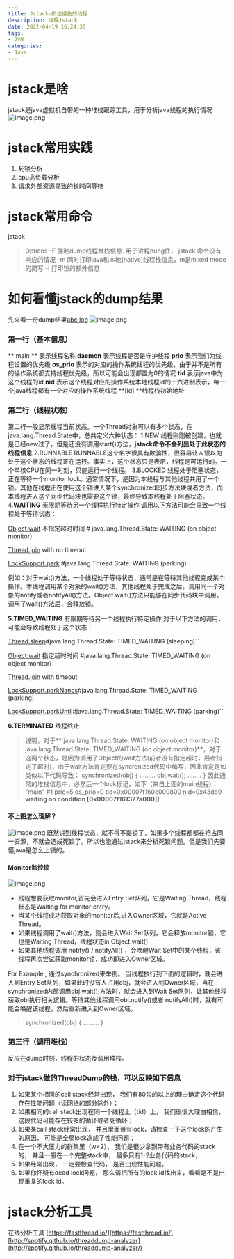```yaml
---
title: Jstack-抓住摸鱼的线程
description: 详解Jstack
date: 2022-04-19 16:24:35
tags:
- JVM
categories:
- Java
---
```

<meta name="referrer" content="no-referrer" />
<!-- more -->

# jstack是啥
jstack是java虚拟机自带的一种堆栈跟踪工具，用于分析java线程的执行情况
![image.png](https://cdn.nlark.com/yuque/0/2022/png/21760570/1645021418946-2fa22a5b-894c-411b-b44a-c2fc926cc9d9.png#clientId=u36e5c111-c0ef-4&crop=0&crop=0&crop=1&crop=1&from=paste&height=239&id=ue4426d11&margin=%5Bobject%20Object%5D&name=image.png&originHeight=478&originWidth=874&originalType=binary&ratio=1&rotation=0&showTitle=false&size=423792&status=done&style=none&taskId=uc9aa862c-1d35-4134-94db-2950d4f590a&title=&width=437)
# jstack常用实践

1. 死锁分析
1. cpu高负载分析
1. 请求外部资源导致的长时间等待
# jstack常用命令
jstack <pid>
> Options
> -F  强制dump线程堆栈信息. 用于进程hung住， jstack <pid>命令没有响应的情况 
> -m  同时打印java和本地(native)线程栈信息，m是mixed mode的简写 
> -l  打印锁的额外信息

# 如何看懂jstack的dump结果
先来看一份dump结果[abc.log](https://www.yuque.com/attachments/yuque/0/2022/log/21760570/1645021994927-d63c76e0-6257-49c4-bfda-4fb55086a5fc.log?_lake_card=%7B%22src%22%3A%22https%3A%2F%2Fwww.yuque.com%2Fattachments%2Fyuque%2F0%2F2022%2Flog%2F21760570%2F1645021994927-d63c76e0-6257-49c4-bfda-4fb55086a5fc.log%22%2C%22name%22%3A%22abc.log%22%2C%22size%22%3A7206%2C%22type%22%3A%22%22%2C%22ext%22%3A%22log%22%2C%22status%22%3A%22done%22%2C%22taskId%22%3A%22u9a2b7dd6-63bd-4b5d-942e-1d7bc8cd87c%22%2C%22taskType%22%3A%22upload%22%2C%22id%22%3A%22ua794d24e%22%2C%22card%22%3A%22file%22%7D)
![image.png](https://cdn.nlark.com/yuque/0/2022/png/21760570/1645021979672-5fa587b5-d63a-430b-b263-16c1a993e2c9.png#clientId=u7a35ebab-bd98-4&crop=0&crop=0&crop=1&crop=1&from=paste&height=549&id=u6cb45d8a&margin=%5Bobject%20Object%5D&name=image.png&originHeight=1098&originWidth=2064&originalType=binary&ratio=1&rotation=0&showTitle=false&size=1167461&status=done&style=none&taskId=ud2dffc06-a764-4e6e-9fb2-98c0ce43b3a&title=&width=1032)
### 第一行（基本信息）
** main **  表示线程名称
**daemon**  表示线程是否是守护线程
**prio**  表示我们为线程设置的优先级
**os_prio**  表示的对应的操作系统线程的优先级，由于并不是所有的操作系统都支持线程优先级，所以可能会出现都置为0的情况
**tid**  表示java中为这个线程的id
**nid** 表示这个线程对应的操作系统本地线程id的十六进制表示，每一个java线程都有一个对应的操作系统线程
**[id] **线程栈初始地址
### 第二行（线程状态）
第二行一般显示线程当前状态。一个Thread对象可以有多个状态，在java.lang.Thread.State中，总共定义六种状态：
1.NEW
线程刚刚被创建，也就是已经new过了，但是还没有调用start()方法，**jstack命令不会列出处于此状态的线程信息**
2.RUNNABLE
RUNNABLE这个名字很具有欺骗性，很容易让人误以为处于这个状态的线程正在运行。事实上，这个状态只是表示，线程是可运行的。一个单核CPU在同一时刻，只能运行一个线程。
3.BLOCKED
线程处于阻塞状态，正在等待一个monitor lock。通常情况下，是因为本线程与其他线程共用了一个锁。其他在线程正在使用这个锁进入某个synchronized同步方法块或者方法，而本线程进入这个同步代码块也需要这个锁，最终导致本线程处于阻塞状态。
4.**WAITING**
无限期等待另一个线程执行特定操作
调用以下方法可能会导致一个线程处于等待状态：

[Object.wait]() 不指定超时时间 # java.lang.Thread.State: WAITING (on object monitor)

[Thread.join]() with no timeout

[LockSupport.park]() #java.lang.Thread.State: WAITING (parking)

例如：对于wait()方法，一个线程处于等待状态，通常是在等待其他线程完成某个操作。本线程调用某个对象的wait()方法，其他线程处于完成之后，调用同一个对象的notify或者notifyAll()方法。Object.wait()方法只能够在同步代码块中调用。调用了wait()方法后，会释放锁。

**5.TIMED_WAITING**
有限期等待另一个线程执行特定操作
对于以下方法的调用，可能会导致线程处于这个状态：

[Thread.sleep]()#java.lang.Thread.State: TIMED_WAITING (sleeping)``

[Object.wait]() 指定超时时间 #java.lang.Thread.State: TIMED_WAITING (on object monitor)

[Thread.join]() with timeout

[LockSupport.parkNanos]()#java.lang.Thread.State: TIMED_WAITING (parking)``

[LockSupport.parkUntil]()#java.lang.Thread.State: TIMED_WAITING (parking)``

**6.TERMINATED**
线程终止

> 说明，对于** java.lang.Thread.State: WAITING (on object monitor)和java.lang.Thread.State: TIMED_WAITING (on object monitor)**，对于这两个状态，是因为调用了Object的wait方法(前者没有指定超时，后者指定了超时)，由于wait方法肯定要在syncronized代码中编写，因此肯定是如类似以下代码导致：
> synchronized(obj) {
> .........
> obj.wait();
> ........
> }
> 因此通常的堆栈信息中，必然后一个lock标记，如下（来自上图的main线程）：
"main" #1 prio=5 os_prio=0 tid=0x00007f160c009800 nid=0x43db9 **waiting on condition [0x00007f161377a000]]**

#### 不上图怎么理解？
![image.png](https://cdn.nlark.com/yuque/0/2022/png/21760570/1645969193399-618adbe0-e2f3-4d34-8083-9f56c2b343a8.png#clientId=u6c022a99-1360-4&crop=0&crop=0&crop=1&crop=1&from=paste&height=558&id=u5ad3f333&margin=%5Bobject%20Object%5D&name=image.png&originHeight=1116&originWidth=2296&originalType=binary&ratio=1&rotation=0&showTitle=false&size=2334003&status=done&style=none&taskId=u64c9318a-4c93-429e-a37d-457749057b8&title=&width=1148)
既然讲到线程状态，就不得不提锁了，如果多个线程都都在抢占同一资源，不就会造成死锁了。所以也能通过jstack来分析死锁问题。但是我们先要懂java是怎么上锁的。
#### Monitor监控锁
![image.png](https://cdn.nlark.com/yuque/0/2022/png/21760570/1645969287460-f0d387a2-4b9c-4f04-baaa-c998616ad65f.png#clientId=u6c022a99-1360-4&crop=0&crop=0&crop=1&crop=1&from=paste&height=693&id=u704c0ea8&margin=%5Bobject%20Object%5D&name=image.png&originHeight=1386&originWidth=2158&originalType=binary&ratio=1&rotation=0&showTitle=false&size=2509739&status=done&style=none&taskId=ua22d64fc-146b-4ebb-9c24-d732bde6cf5&title=&width=1079)

- 线程想要获取monitor,首先会进入Entry Set队列，它是Waiting Thread，线程状态是Waiting for monitor entry。
- 当某个线程成功获取对象的monitor后,进入Owner区域，它就是Active Thread。
- 如果线程调用了wait()方法，则会进入Wait Set队列，它会释放monitor锁，它也是Waiting Thread，线程状态in Object.wait()
- 如果其他线程调用 notify() / notifyAll() ，会唤醒Wait Set中的某个线程，该线程再次尝试获取monitor锁，成功即进入Owner区域。

For Example , 通过synchronized来举例。
当线程执行到下面的逻辑时，就会进入到Entry Set队列，如果此时没有人占用obj，就会进入到Owner区域，当在synchronized内部调用obj.wait();方法时，就会进入到Wait Set队列，让其他线程获取obj执行相关逻辑。等待其他线程调用obj.notify()或者 notifyAll()时，就有可能会唤醒该线程，然后重新进入到Owner区域。
> synchronized(obj) { 
> .........
>  }


### 第三行（调用堆栈）
反应在dump时刻，线程的状态及调用堆栈。
### 对于jstack做的ThreadDump的栈，可以反映如下信息

1. 如果某个相同的call stack经常出现， 我们有80%的以上的理由确定这个代码存在性能问题（读网络的部分除外）；
1. 如果相同的call stack出现在同一个线程上（tid）上， 我们很很大理由相信， 这段代码可能存在较多的循环或者死循环；
1. 如果某call stack经常出现， 并且里面带有lock，请检查一下这个lock的产生的原因， 可能是全局lock造成了性能问题；
1. 在一个不大压力的群集里（w<2）， 我们是很少拿到带有业务代码的stack的， 并且一般在一个完整stack中， 最多只有1-2业务代码的stack，
1. 如果经常出现， 一定要检查代码， 是否出现性能问题。
1. 如果你怀疑有dead lock问题， 那么请把所有的lock id找出来，看看是不是出现重复的lock id。

# jstack分析工具
在线分析工具
[https://fastthread.io/](https://fastthread.io/)
[http://spotify.github.io/threaddump-analyzer](http://spotify.github.io/threaddump-analyzer/) 